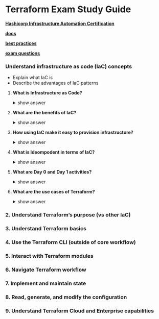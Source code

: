 # Terraform Exam Study Guide

**[Hashicorp Infrastructure Automation Certification](https://www.hashicorp.com/certification/terraform-associate)**

**[docs](https://developer.hashicorp.com/terraform/docs)**

**[best practices](https://www.terraform-best-practices.com/)**

**[exam questions](https://medium.com/bb-tutorials-and-thoughts/250-practice-questions-for-terraform-associate-certification-7a3ccebe6a1a)**



### Understand infrastructure as code (IaC) concepts <br>
- Explain what IaC is
- Describe the advantages of IaC patterns<br>

1. **What is Infrastructure as Code?**
    <details>
    <summary>show answer</summary>

    ```txt
    You write and execute the code to define, deploy, update, and destroy your infrastructure.
      ```
    </details>

2. **What are the benefits of IaC?**
    <details>
    <summary>show answer</summary>

    <pre>
    <b>a. Automation</b>
    We can bring up the servers with one script and scale up and down based on our load with the same script. <br>
    <b>b. Reusability of the code</b>
    We can reuse the same code <br>
    <b>c. Versioning</b>
    We can check it into version control and we get versioning. 
    Now we can see an incremental history of who changed what, how is our infrastructure actually defined at any given point of time, and we have this transparency of documentationIaC makes changes idempotent, consistent, repeatable, and predictable.
    </pre>
    </details>

3. **How using IaC make it easy to provision infrastructure?**
    <details>
    <summary>show answer</summary>

    ```txt
    IaC makes it easy to provision and apply infrastructure configurations, saving time. It standardizes workflows across different infrastructure providers (e.g., VMware, AWS, Azure, GCP, etc.) by using a common syntax across all of them.
    ```
    </details>

4. **What is Ideompodent in terms of IaC?**
    <details>
    <summary>show answer</summary>

    ```txt
    IaC can be applied throughout the lifecycle, both on the initial build, as well as throughout the life of the infrastructure. Commonly, these are referred to as Day 0 and Day 1 activities. 
    “Day 0” code provisions and configures your initial infrastructure.
    “Day 1” refers to OS and application configurations you apply after you’ve initially built your infrastructure.

    Simple terms
    Your code can be run (terraform apply) multiple times with no change to state if code has not changed.
    ```
    </details>

5. **What are Day 0 and Day 1 activities?**
    <details>
    <summary>show answer</summary>

    ```txt
    IaC can be applied throughout the lifecycle, both on the initial build, as well as throughout the life of the infrastructure. Commonly, these are referred to as Day 0 and Day 1 activities.

    “Day 0” code provisions and configures your initial infrastructure.
    “Day 1” refers to OS and application configurations you apply after you’ve initially built your infrastructure.
    ```
    </details>

6. **What are the use cases of Terraform?**
    <details>
    <summary>show answer</summary>

    ```txt
    IaC can be applied throughout the lifecycle, both on the initial build, as well as throughout the life of the infrastructure. Commonly, these are referred to as Day 0 and Day 1 activities.

    "Day 0" code provisions and configures your initial infrastructure.
    "Day 1" refers to OS and application configurations you apply after you've initially built your infrastructure.
    ```
    </details>





### 2. Understand Terraform’s purpose (vs other IaC) <br>
### 3. Understand Terraform basics <br>
### 4. Use the Terraform CLI (outside of core workflow) <br>
### 5. Interact with Terraform modules <br>
### 6. Navigate Terraform workflow <br>
### 7. Implement and maintain state <br>
### 8. Read, generate, and modify the configuration <br>
### 9. Understand Terraform Cloud and Enterprise capabilities <br>

